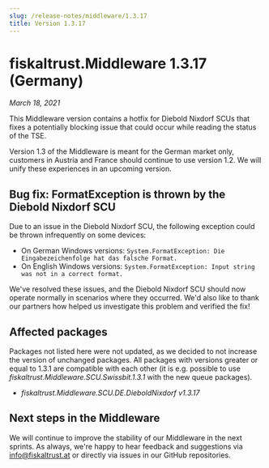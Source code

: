 ```yaml
---
slug: /release-notes/middleware/1.3.17
title: Version 1.3.17
---
```


# fiskaltrust.Middleware 1.3.17 (Germany)
_March 18, 2021_

This Middleware version contains a hotfix for Diebold Nixdorf SCUs that fixes a potentially blocking issue that could occur while reading the status of the TSE.

<div class="alert alert--warning" role="alert">Version 1.3 of the Middleware is meant for the German market only, customers in Austria and France should continue to use version 1.2. We will unify these experiences in an upcoming version.</div>

## Bug fix: FormatException is thrown by the Diebold Nixdorf SCU
Due to an issue in the Diebold Nixdorf SCU, the following exception could be thrown infrequently on some devices: 
- On German Windows versions: `System.FormatException: Die Eingabezeichenfolge hat das falsche Format.`
- On English Windows versions: `System.FormatException: Input string was not in a correct format.`

We've resolved these issues, and the Diebold Nixdorf SCU should now operate normally in scenarios where they occurred. We'd also like to thank our partners how helped us investigate this problem and verified the fix!

## Affected packages
Packages not listed here were not updated, as we decided to not increase the version of unchanged packages. All packages with versions greater or equal to 1.3.1 are compatible with each other (it is e.g. possible to use _fiskaltrust.Middleware.SCU.Swissbit.1.3.1_ with the new queue packages).

- _fiskaltrust.Middleware.SCU.DE.DieboldNixdorf v1.3.17_

## Next steps in the Middleware
We will continue to improve the stability of our Middleware in the next sprints. As always, we're happy to hear feedback and suggestions via [info@fiskaltrust.at](mailto:info@fiskaltrust.at) or directly via issues in our GitHub repositories.
